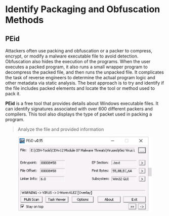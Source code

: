 # Identify Packaging and Obfuscation Methods

## PEid

Attackers often use packing and obfuscation or a packer to compress, encrypt, or modify a malware executable file to avoid detection. Obfuscation also hides the execution of the programs. When the user executes a packed program, it also runs a small wrapper program to decompress the packed file, and then runs the unpacked file. It complicates the task of reverse engineers to determine the actual program logic and other metadata via static analysis. The best approach is to try and identify if the file includes packed elements and locate the tool or method used to pack it.

**PEid** is a free tool that provides details about Windows executable files. It can identify signatures associated with over 600 different packers and compilers. This tool also displays the type of packet used in packing a program.

> Analyze the file and provided information

<figure><img src="../../.gitbook/assets/image (1) (1).png" alt=""><figcaption></figcaption></figure>

